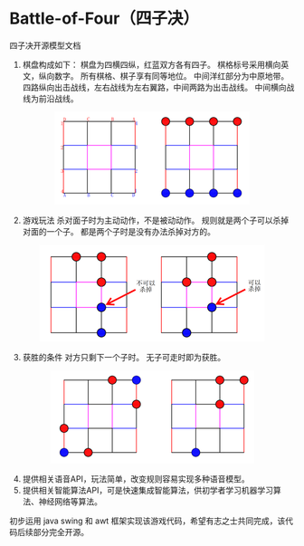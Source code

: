 # Battle-of-Four（四子决）

四子决开源模型文档

1. 棋盘构成如下：
    棋盘为四横四纵，红蓝双方各有四子。
    棋格标号采用横向英文，纵向数字。
    所有棋格、棋子享有同等地位。
    中间洋红部分为中原地带。
    四路纵向出击战线，左右战线为左右翼路，中间两路为出击战线。
    中间横向战线为前沿战线。

<div align="center">
  <img src="https://github.com/mu116699/Battle-of-Four/blob/master/IMG/Checkerboard.png" alt="Checkerboard">
</div>

2. 游戏玩法
    杀对面子时为主动动作，不是被动动作。
    规则就是两个子可以杀掉对面的一个子。
    都是两个子时是没有办法杀掉对方的。

<div align="center">
  <img src="https://github.com/mu116699/Battle-of-Four/blob/master/IMG/Rule.png" alt="Rule">
</div>

3. 获胜的条件
    对方只剩下一个子时。
    无子可走时即为获胜。

<div align="center">
  <img src="https://github.com/mu116699/Battle-of-Four/blob/master/IMG/Victory.png" alt="Victory">
</div>

4. 提供相关语音API，玩法简单，改变规则容易实现多种语音模型。
5. 提供相关智能算法API，可是快速集成智能算法，供初学者学习机器学习算法、神经网络等算法。

初步运用 java swing 和 awt 框架实现该游戏代码，希望有志之士共同完成，该代码后续部分完全开源。
